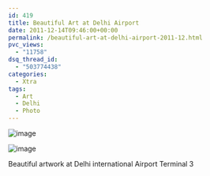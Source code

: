 ```yaml
---
id: 419
title: Beautiful Art at Delhi Airport
date: 2011-12-14T09:46:00+00:00
permalink: /beautiful-art-at-delhi-airport-2011-12.html
pvc_views:
  - "11758"
dsq_thread_id:
  - "503774438"
categories:
  - Xtra
tags:
  - Art
  - Delhi
  - Photo
---
```

![image](http://www.prashantparashar.com/wp-content/uploads/2011/12/wpid-IMG_20111128_095644.jpg)

![image](http://www.prashantparashar.com/wp-content/uploads/2011/12/wpid-IMG_20111128_095638.jpg)

Beautiful artwork at Delhi international Airport Terminal 3
